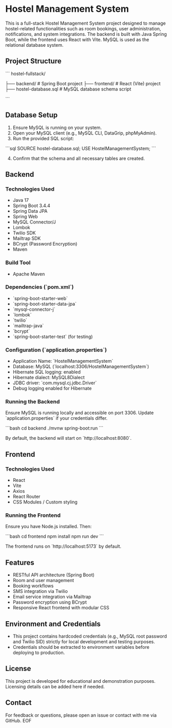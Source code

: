 # Hostel Management System

This is a full-stack Hostel Management System project designed to manage hostel-related functionalities such as room bookings, user administration, notifications, and system integrations. The backend is built with Java Spring Boot, while the frontend uses React with Vite. MySQL is used as the relational database system.

## Project Structure

\`\`\`
hostel-fullstack/

├── backend/               # Spring Boot project
├── frontend/              # React (Vite) project
├── hostel-database.sql    # MySQL database schema script

\`\`\`

## Database Setup

1. Ensure MySQL is running on your system.
2. Open your MySQL client (e.g., MySQL CLI, DataGrip, phpMyAdmin).
3. Run the provided SQL script:

\`\`\`sql
SOURCE hostel-database.sql;
USE HostelManagementSystem;
\`\`\`

4. Confirm that the schema and all necessary tables are created.

## Backend

### Technologies Used

- Java 17
- Spring Boot 3.4.4
- Spring Data JPA
- Spring Web
- MySQL Connector/J
- Lombok
- Twilio SDK
- Mailtrap SDK
- BCrypt (Password Encryption)
- Maven

### Build Tool

- Apache Maven

### Dependencies (\`pom.xml\`)

- \`spring-boot-starter-web\`  
- \`spring-boot-starter-data-jpa\`  
- \`mysql-connector-j\`  
- \`lombok\`  
- \`twilio\`  
- \`mailtrap-java\`  
- \`bcrypt\`  
- \`spring-boot-starter-test\` (for testing)

### Configuration (\`application.properties\`)

- Application Name: \`HostelManagementSystem\`
- Database: MySQL (\`localhost:3306/HostelManagementSystem\`)
- Hibernate SQL logging: enabled
- Hibernate dialect: MySQL8Dialect
- JDBC driver: \`com.mysql.cj.jdbc.Driver\`
- Debug logging enabled for Hibernate

### Running the Backend

Ensure MySQL is running locally and accessible on port 3306. Update \`application.properties\` if your credentials differ.

\`\`\`bash
cd backend
./mvnw spring-boot:run
\`\`\`

By default, the backend will start on \`http://localhost:8080\`.

## Frontend

### Technologies Used

- React
- Vite
- Axios
- React Router
- CSS Modules / Custom styling

### Running the Frontend

Ensure you have Node.js installed. Then:

\`\`\`bash
cd frontend
npm install
npm run dev
\`\`\`

The frontend runs on \`http://localhost:5173\` by default.

## Features

- RESTful API architecture (Spring Boot)
- Room and user management
- Booking workflows
- SMS integration via Twilio
- Email service integration via Mailtrap
- Password encryption using BCrypt
- Responsive React frontend with modular CSS

## Environment and Credentials

- This project contains hardcoded credentials (e.g., MySQL root password and Twilio SID) strictly for local development and testing purposes.
- Credentials should be extracted to environment variables before deploying to production.

## License

This project is developed for educational and demonstration purposes. Licensing details can be added here if needed.

## Contact

For feedback or questions, please open an issue or contact with me  via GitHub.
EOF
